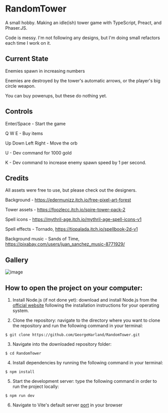 # RandomTower

A small hobby. Making an idle(ish) tower game with TypeScript, Preact, and Phaser.JS.

Code is messy. I'm not following any designs, but I'm doing small refactors each time I work on it.

## Current State

Enemies spawn in increasing numbers

Enemies are destroyed by the tower's automatic arrows, or the player's big circle weapon.

You can buy powerups, but these do nothing yet.

## Controls

Enter/Space - Start the game

Q W E - Buy items

Up Down Left Right - Move the orb

U - Dev command for 1000 gold

K - Dev command to increase enemy spawn speed by 1 per second.

## Credits

All assets were free to use, but please check out the designers.

Background - https://edermunizz.itch.io/free-pixel-art-forest

Tower assets - https://foozlecc.itch.io/spire-tower-pack-2

Spell icons - https://mythril-age.itch.io/mythril-age-spell-icons-v1

Spell effects - Tornado, https://tiopalada.itch.io/spellbook-2d-v1

Background music - Sands of Time, https://pixabay.com/users/juan_sanchez_music-8771929/

## Gallery

![image](https://github.com/GeorgeHarland/RandomTower/assets/37070520/29b8f13f-cea1-444a-8f25-7babe137759a)

## How to open the project on your computer:

1. Install Node.js (if not done yet): download and install Node.js from the [official website](https://nodejs.org) following the installation instructions for your operating system.

2. Clone the repository: navigate to the directory where you want to clone the repository and run the following command in your terminal:

```
$ git clone https://github.com/GeorgeHarland/RandomTower.git
```

3. Navigate into the downloaded repository folder:
```
$ cd RandomTower
```

4. Install dependencies by running the following command in your terminal:

```
$ npm install
```

5. Start the development server: type the following command in order to run the project locally:

```
$ npm run dev
```

6. Navigate to Vite's default server [port](http://localhost:5173) in your browser 